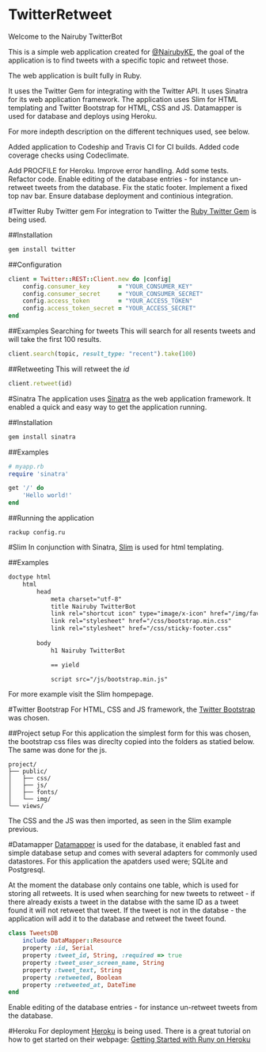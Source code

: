 # TwitterRetweet
Welcome to the Nairuby TwitterBot

This is a simple web application created for <a href="https://twitter.com/nairubyke">@NairubyKE</a>, the goal of the application is to find tweets with a specific topic and retweet those.

The web application is built fully in Ruby.

It uses the Twitter Gem for integrating with the Twitter API. It uses Sinatra for its web application framework. The application uses Slim for HTML templating and Twitter Bootstrap for HTML, CSS and JS. Datamapper is used for database and deploys using Heroku.

For more indepth description on the different techniques used, see below.

Added application to Codeship and Travis CI for CI builds.
Added code coverage checks using Codeclimate.

Add PROCFILE for Heroku.
Improve error handling.
Add some tests.
Refactor code.
Enable editing of the database entries - for instance un-retweet tweets from the database.
Fix the static footer.
Implement a fixed top nav bar.
Ensure database deployment and continious integration.

#Twitter
Ruby Twitter gem
For integration to Twitter the <a href="http://www.rubydoc.info/gems/twitter">Ruby Twitter Gem</a> is being used. 

##Installation
```ruby
gem install twitter
```
	
##Configuration
```ruby
client = Twitter::REST::Client.new do |config|
	config.consumer_key        = "YOUR_CONSUMER_KEY"
	config.consumer_secret     = "YOUR_CONSUMER_SECRET"
	config.access_token        = "YOUR_ACCESS_TOKEN"
	config.access_token_secret = "YOUR_ACCESS_SECRET"
end
```

##Examples
Searching for tweets
This will search for all resents tweets and will take the first 100 results.
```ruby
client.search(topic, result_type: "recent").take(100)
```

##Retweeting
This will retweet the <i>id</i> 
```ruby
client.retweet(id)
```
#Sinatra
The application uses <a href="http://www.sinatrarb.com">Sinatra</a> as the web application framework. It enabled a quick and easy way to get the application running.

##Installation
```ruby
gem install sinatra
```

##Examples
```ruby
# myapp.rb
require 'sinatra'

get '/' do
	'Hello world!'
end
```

##Running the application
```
rackup config.ru
```
#Slim
In conjunction with Sinatra, <a href="http://slim-lang.com">Slim</a> is used for html templating.

##Examples
```html
doctype html
	html
		head
			meta charset="utf-8"
			title Nairuby TwitterBot
			link rel="shortcut icon" type="image/x-icon" href="/img/favicon.ico"
			link rel="stylesheet" href="/css/bootstrap.min.css"
			link rel="stylesheet" href="/css/sticky-footer.css"
		
		body
			h1 Nairuby TwitterBot

			== yield

			script src="/js/bootstrap.min.js"
```

For more example visit the Slim hompepage.

#Twitter Bootstrap
For HTML, CSS and JS framework, the <a href="http://www.getbootstrap.com">Twitter Bootstrap</a> was chosen.

##Project setup
For this application the simplest form for this was chosen, the bootstrap css files was direclty copied into the folders as statied below. The same was done for the js.
```
project/
├── public/
│   ├── css/
│   ├── js/
│   ├── fonts/
│   └── img/
└── views/
```
The CSS and the JS was then imported, as seen in the Slim example previous.

#Datamapper
<a href="http://www.datamapper.org">Datamapper</a> is used for the database, it enabled fast and simple database setup and comes with several adapters for commonly used datastores. For this application the apatders used were; SQLite and Postgresql.

At the moment the database only contains one table, which is used for storing all retweets. It is used when searching for new tweets to retweet - if there already exists a tweet in the databse with the same ID as a tweet found it will not retweet that tweet. If the tweet is not in the databse - the application will add it to the database and retweet the tweet found.

```ruby
class TweetsDB
	include DataMapper::Resource
	property :id, Serial
	property :tweet_id, String, :required => true
	property :tweet_user_screen_name, String
	property :tweet_text, String
	property :retweeted, Boolean
	property :retweeted_at, DateTime
end 
```
Enable editing of the database entries - for instance un-retweet tweets from the database.

#Heroku
For deployment <a href="http://www.heroku.com">Heroku</a> is being used. There is a great tutorial on how to get started on their webpage: <a href="https://devcenter.heroku.com/articles/getting-started-with-ruby">Getting Started with Runy on Heroku<a/>
